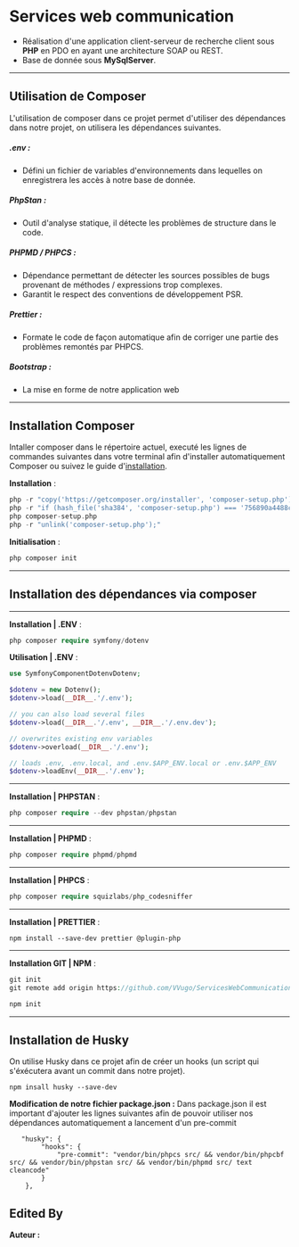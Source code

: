 # Services web communication

- Réalisation d'une application client-serveur de recherche client sous **PHP** en PDO en ayant une architecture SOAP ou REST.
- Base de donnée sous **MySqlServer**.
---

## Utilisation de Composer

L'utilisation de composer dans ce projet permet d'utiliser des dépendances dans notre projet, on utilisera les dépendances suivantes.

##### .env :

- Défini un fichier de variables d'environnements dans lequelles on enregistrera les accès à notre base de donnée.

##### PhpStan :
- Outil d'analyse statique, il détecte les problèmes de structure dans le code.

##### PHPMD / PHPCS :
- Dépendance permettant de détecter les sources possibles de bugs provenant de méthodes / expressions trop complexes.
- Garantit le respect des conventions de développement PSR.

##### Prettier :
- Formate le code de façon automatique afin de corriger une partie des problèmes remontés par PHPCS.

##### Bootstrap :
- La mise en forme de notre application web

---
## Installation Composer
Intaller composer dans le répertoire actuel, executé les lignes de commandes suivantes dans votre terminal afin d'installer automatiquement Composer ou suivez le guide d'[installation](https://getcomposer.org/download/).

**Installation** :
```php
php -r "copy('https://getcomposer.org/installer', 'composer-setup.php');"
php -r "if (hash_file('sha384', 'composer-setup.php') === '756890a4488ce9024fc62c56153228907f1545c228516cbf63f885e036d37e9a59d27d63f46af1d4d07ee0f76181c7d3') { echo 'Installer verified'; } else { echo 'Installer corrupt'; unlink('composer-setup.php'); } echo PHP_EOL;"
php composer-setup.php
php -r "unlink('composer-setup.php');"
```

**Initialisation** :

```php
php composer init
```
----

## Installation des dépendances via composer
---
**Installation | .ENV** :
```php
php composer require symfony/dotenv
```
**Utilisation | .ENV** :
```php
use SymfonyComponentDotenvDotenv;

$dotenv = new Dotenv();
$dotenv->load(__DIR__.'/.env');

// you can also load several files
$dotenv->load(__DIR__.'/.env', __DIR__.'/.env.dev');

// overwrites existing env variables
$dotenv->overload(__DIR__.'/.env');

// loads .env, .env.local, and .env.$APP_ENV.local or .env.$APP_ENV
$dotenv->loadEnv(__DIR__.'/.env');
```
---
**Installation | PHPSTAN** :
```php
php composer require --dev phpstan/phpstan
```
---
**Installation | PHPMD** :
```php
php composer require phpmd/phpmd
```
---
**Installation | PHPCS** :
```php
php composer require squizlabs/php_codesniffer
```
---
**Installation | PRETTIER** :
```npm
npm install --save-dev prettier @plugin-php
```
---
**Installation GIT | NPM** :
```php
git init
git remote add origin https://github.com/VVugo/ServicesWebCommunications.git

npm init
```
---
## Installation de Husky
On utilise Husky dans ce projet afin de créer un hooks (un script qui s'éxécutera avant un commit dans notre projet).
```
npm insall husky --save-dev
```

**Modification de notre fichier package.json :**
Dans package.json il est important d'ajouter les lignes suivantes afin de pouvoir utiliser nos dépendances automatiquement a lancement d'un pre-commit 
```
   "husky": {
        "hooks": {
            "pre-commit": "vendor/bin/phpcs src/ && vendor/bin/phpcbf src/ && vendor/bin/phpstan src/ && vendor/bin/phpmd src/ text cleancode"
        }
    },

```

## Edited By
**Auteur :**
